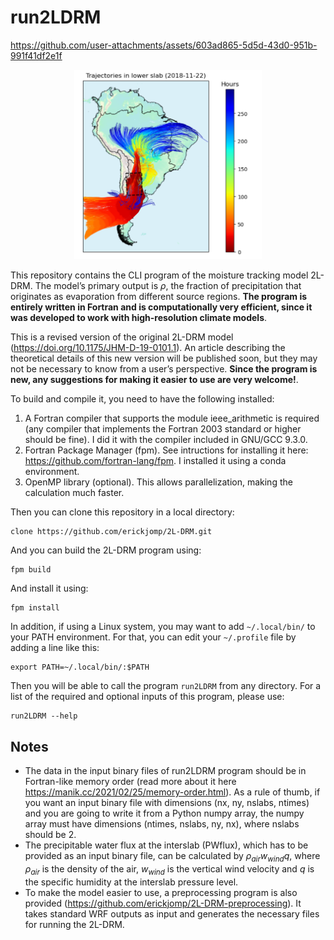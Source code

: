 # run2LDRM

<!-- ![2L-DRM trajectories for a specific day](trajectories_example.png  "2L-DRM trajectores for a specific day"){width=125} -->




https://github.com/user-attachments/assets/603ad865-5d5d-43d0-951b-991f41df2e1f








<p align="center">
  <img src="trajectories_example.png" alt="2L-DRM trajectories for a specific day" width="300" >
</p>



This repository contains the CLI program of the moisture tracking model 2L-DRM. The model’s primary output is $\rho$, the fraction of precipitation that originates as evaporation from different source regions. **The program is entirely written in Fortran and is computationally very efficient, since it was developed to work with high-resolution climate models**. 

This is a revised version of the original 2L-DRM model (https://doi.org/10.1175/JHM-D-19-0101.1). An article describing the theoretical details of this new version will be published soon, but they may not be necessary to know from a user’s perspective. **Since the program is new, any suggestions for making it easier to use are very welcome!**.

To build and compile it, you need to have the following installed:
1. A Fortran compiler that supports the module ieee_arithmetic is required (any compiler that implements the Fortran 2003 standard or higher should be fine). I did it with the compiler included in GNU/GCC 9.3.0. 
2. Fortran Package Manager (fpm). See intructions for installing it here: https://github.com/fortran-lang/fpm. I installed it using a conda environment.
3. OpenMP library (optional). This allows parallelization, making the calculation much faster.

Then you can clone this repository in a local directory: 

    clone https://github.com/erickjomp/2L-DRM.git

And you can build the 2L-DRM program using:

    fpm build

And install it using:

    fpm install

In addition, if using a Linux system, you may want to add `~/.local/bin/` to your PATH environment. For that, you can edit your `~/.profile` file by adding a line like this:

    export PATH=~/.local/bin/:$PATH

Then you will be able to call the program `run2LDRM` from any directory. For a list of the required and optional inputs of this program, please use:

    run2LDRM --help


## Notes
- The data in the input binary files of run2LDRM program should be in Fortran-like memory order (read more about it here https://manik.cc/2021/02/25/memory-order.html). As a rule of thumb, if you want an input binary file with dimensions (nx, ny, nslabs, ntimes) and you are going to write it from a Python numpy array, the numpy array must have dimensions (ntimes, nslabs, ny, nx), where nslabs should be 2.
- The precipitable water flux at the interslab (PWflux), which has to be provided as an input binary file, can be calculated by $\rho_{air} w_{wind} q$, where $\rho_{air}$ is the density of the air, $w_{wind}$ is the vertical wind velocity and $q$ is the specific humidity at the interslab pressure level.
- To make the model easier to use, a preprocessing program is also provided (https://github.com/erickjomp/2L-DRM-preprocessing). It takes standard WRF outputs as input and generates the necessary files for running the 2L-DRM.
